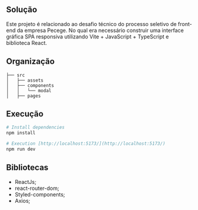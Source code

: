 ## Solução

Este projeto é relacionado ao desafio técnico do processo seletivo de front-end da empresa Pecege. No qual era necessário construir uma
interface gráfica SPA responsiva utilizando Vite + JavaScript + TypeScript e biblioteca React.

## Organização

```
├── src
│   ├── assets
│   ├── components
│   │   └── modal
│   ├── pages

```

## Execução

```bash
# Install dependencies
npm install

# Execution [http://localhost:5173/](http://localhost:5173/)
npm run dev

```

## Bibliotecas

- ReactJs;
- react-router-dom;
- Styled-components;
- Axios;
